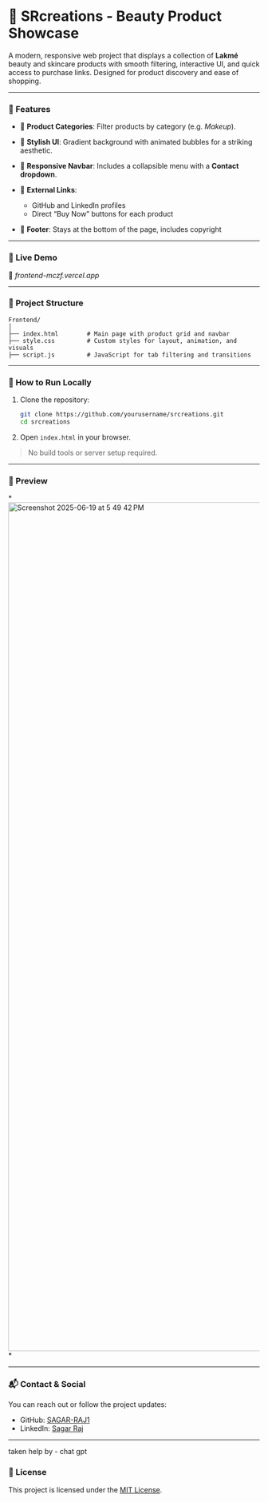 # 🌸 SRcreations - Beauty Product Showcase

A modern, responsive web project that displays a collection of **Lakmé** beauty and skincare products with smooth filtering, interactive UI, and quick access to purchase links. Designed for product discovery and ease of shopping.

---

### 📸 Features

* 🛙 **Product Categories**: Filter products by category (e.g. *Makeup*).
* 🎨 **Stylish UI**: Gradient background with animated bubbles for a striking aesthetic.
* 🧧 **Responsive Navbar**: Includes a collapsible menu with a **Contact dropdown**.
* 🔗 **External Links**:

  * GitHub and LinkedIn profiles
  * Direct “Buy Now” buttons for each product
* 🫶 **Footer**: Stays at the bottom of the page, includes copyright

---

### 🧪 Live Demo

🚧 *frontend-mczf.vercel.app*

---

### 📁 Project Structure

```
Frontend/
│
├── index.html        # Main page with product grid and navbar
├── style.css         # Custom styles for layout, animation, and visuals
├── script.js         # JavaScript for tab filtering and transitions

```

---

### 🚀 How to Run Locally

1. Clone the repository:

   ```bash
   git clone https://github.com/yourusername/srcreations.git
   cd srcreations
   ```

2. Open `index.html` in your browser.

> No build tools or server setup required.

---

### 📸 Preview

*<img width="1699" alt="Screenshot 2025-06-19 at 5 49 42 PM" src="https://github.com/user-attachments/assets/711426ec-24f9-4286-b58e-4e51ebc566d3" />
*

---

### 📬 Contact & Social

You can reach out or follow the project updates:

* GitHub: [SAGAR-RAJ1](https://github.com/SAGAR-RAJ1)
* LinkedIn: [Sagar Raj](https://www.linkedin.com/in/sagar-raj-9ab321294/)

---
taken help by - chat gpt

### 📝 License

This project is licensed under the [MIT License](LICENSE).
